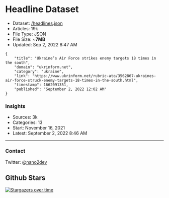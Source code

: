 # Headline Dataset

- Dataset: [/headlines.json](https://raw.githubusercontent.com/fwd/news/master/headlines.json) 
- Articles: 19k
- File Type: JSON
- File Size: ~**7MB**
- Updated: Sep 2, 2022 8:47 AM

```
{
    "title": "Ukraine’s Air Force strikes enemy targets 18 times in the south",
    "domain": "ukrinform.net",
    "category": "ukraine",
    "link": "https://www.ukrinform.net/rubric-ato/3562867-ukraines-air-force-struck-enemy-targets-18-times-in-the-south.html",
    "timestamp": 1662091351,
    "published": "September 2, 2022 12:02 AM"
}
```

### Insights

- Sources: 3k
- Categories: 13
- Start: November 16, 2021
- Latest: September 2, 2022 8:46 AM

---

### Contact 

Twitter: [@nano2dev](https://twitter.com/nano2dev)

## Github Stars

[![Stargazers over time](https://starchart.cc/fwd/news.svg)](https://starchart.cc/fwd/news)
